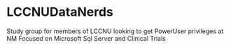 # LCCNUDataNerds
Study group for members of LCCNU looking to get PowerUser privileges at NM
Focused on Microsoft Sql Server and Clinical Trials
